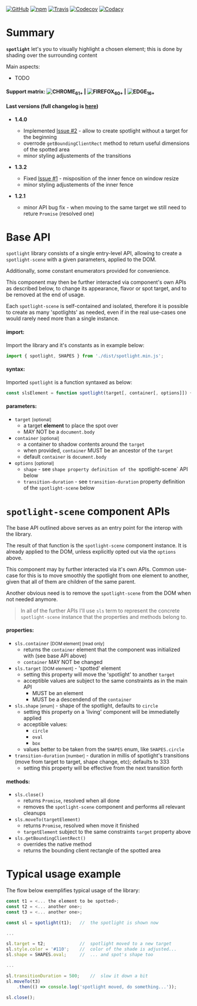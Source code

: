 [![GitHub](https://img.shields.io/github/license/gullerya/spotlight.svg)](https://github.com/gullerya/spotlight)
[![npm](https://img.shields.io/npm/v/@gullerya/spotlight.svg?label=npm%20@gullerya/spotlight)](https://www.npmjs.com/package/@gullerya/spotlight)
[![Travis](https://travis-ci.org/gullerya/spotlight.svg?branch=master)](https://travis-ci.org/gullerya/spotlight)
[![Codecov](https://img.shields.io/codecov/c/github/gullerya/spotlight/master.svg)](https://codecov.io/gh/gullerya/spotlight/branch/master)
[![Codacy](https://img.shields.io/codacy/grade/d464e4d7653949939e66c32b73e51d6b.svg?logo=codacy)](https://www.codacy.com/app/gullerya/spotlight)

# Summary

__`spotlight`__ let's you to visually highlight a chosen element; this is done by shading over the surrounding content

Main aspects:
* TODO

#### Support matrix: ![CHROME](https://github.com/gullerya/object-observer/raw/master/docs/browser_icons/chrome.png)<sub>61+</sub> | ![FIREFOX](https://github.com/gullerya/object-observer/raw/master/docs/browser_icons/firefox.png)<sub>60+</sub> | ![EDGE](https://github.com/gullerya/object-observer/raw/master/docs/browser_icons/edge.png)<sub>16+</sub>

#### Last versions (full changelog is [here](docs/changelog.md))

* __1.4.0__
  * Implemented [Issue #2](https://github.com/gullerya/spotlight/issues/2) - allow to create spotlight without a target for the beginning
  * overrode `getBoundingClientRect` method to return useful dimensions of the spotted area
  * minor styling adjustements of the transitions

* __1.3.2__
  * Fixed [Issue #1](https://github.com/gullerya/spotlight/issues/1) - misposition of the inner fence on window resize
  * minor styling adjustements of the inner fence

* __1.2.1__
  * minor API bug fix - when moving to the same target we still need to reture `Promise` (resolved one)

# Base API
`spotlight` library consists of a single entry-level API,
allowing to create a `spotlight-scene` with a given parameters,
applied to the DOM.

Additionally, some constant enumerators provided for convenience.

This component may then be further interacted via component's own APIs as described below, to change its appearance, flavor or spot target,
and to be removed at the end of usage.

Each `spotlight-scene` is self-contained and isolated,
therefore it is possible to create as many 'spotlights' as needed,
even if in the real use-cases one would rarely need more than a single instance.

#### import:
Import the library and it's constants as in example below:
```javascript
import { spotlight, SHAPES } from './dist/spotlight.min.js';
```

#### syntax:
Imported `spotlight` is a function syntaxed as below:
```javascript
const slsElement = function spotlight(target[, container[, options]]) { ... }
```

#### parameters:
* `target` <small>[optional]</small>
    - a target __element__ to place the spot over
    - MAY NOT be a `document.body`
* `container` <small>[optional]</small>
    - a container to shadow contents around the `target`
    - when provided, `container` MUST be an ancestor of the `target`
    - default `container` is `document.body`
* `options` <small>[optional]</small>
    - `shape` - see `shape property definition of the `spotlight-scene` API below
    - `transition-duration` - see `transition-duration` property definition of the `spotlight-scene` below

# `spotlight-scene` component APIs
The base API outlined above serves as an entry point for the interop
with the library.

The result of that function is the `spotlight-scene` component instance.
It is already applied to the DOM, unless explicitly opted out via the `options` above.

This component may by further interacted via it's own APIs.
Common use-case for this is to move smoothly the spotlight from one element to another, given that all of them are children of the same parent.

Another obvious need is to remove the `spotlight-scene` from the DOM
when not needed anymore.

> In all of the further APIs I'll use `sls` term to represent the concrete
`spotlight-scene` instance that the properties and methods belong to.

#### properties:
* `sls.container` <small>[DOM element] [read only]</small>
    - returns the `container` element that the component was initialized with (see base API above)
    - `container` MAY NOT be changed
* `sls.target` <small>[DOM element]</small> - 'spotted' element
    - setting this property will move the 'spotlight' to another `target`
    - acceptible values are subject to the same constraints as in the main API
        - MUST be an element
        - MUST be a descendend of the `container`
* `sls.shape` <small>[enum]</small> - shape of the spotlight, defaults to `circle`
    - setting this property on a 'living' component will be immediatelly applied
    - acceptible values:
        - `circle`
        - `oval`
        - `box`
    - values better to be taken from the `SHAPES` enum, like `SHAPES.circle`
* `transition-duration` <small>[number]</small> - duration in millis of spotlight's transitions (move from target to target, shape change, etc); defaults to 333
    - setting this property will be effective from the next transition forth

#### methods:
* `sls.close()`
    - returns `Promise`, resolved when all done
    - removes the `spotlight-scene` component and performs all relevant cleanups
* `sls.moveTo(targetElement)`
    - returns `Promise`, resolved when move it finished
    - `targetElement` subject to the same constraints `target` property above
* `sls.getBoundingClientRect()`
    - overrides the native method
    - returns the bounding client rectangle of the spotted area

# Typical usage example
The flow below exemplifies typical usage of the library:
```javascript
const t1 = <... the element to be spotted>;
const t2 = <... another one>;
const t3 = <... another one>;

const sl = spotlight(t1);   //  the spotlight is shown now

...

sl.target = t2;             //  spotlight moved to a new target
sl.style.color = '#110';    //  color of the shade is adjusted...
sl.shape = SHAPES.oval;     //  ... and spot's shape too

...

sl.transitionDuration = 500;    //  slow it down a bit
sl.moveTo(t3)
    .then(() => console.log('spotlight moved, do something...'));

sl.close();
```
